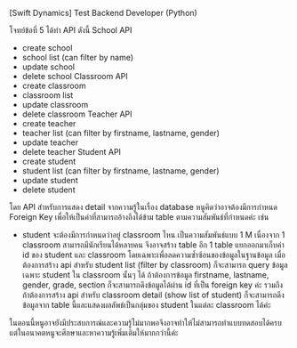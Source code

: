 [Swift Dynamics] Test Backend Developer (Python)

โจทย์ข้อที่ 5 ได้ทำ API ดังนี้
School API
- create school
- school list (can filter by name)
- update school
- delete school
Classroom API
- create classroom
- classroom list
- update classroom
- delete classroom
Teacher API
- create teacher
- teacher list (can filter by firstname, lastname, gender)
- update teacher
- delete teacher
Student API
- create student
- student list (can filter by firstname, lastname, gender)
- update student
- delete student

โดย API สำหรับการแสดง detail จากความรู้ในเรื่อง database หนูคิดว่าอาจต้องมีการกำหนด Foreign Key เพื่อให้เป็นค่าที่สามารถอ้างถึงได้ข้าม table ตามความสัมพันธ์ที่กำหนดค่ะ เช่น 
- student จะต้องมีการกำหนดว่าอยู่ classroom ไหน เป็นความสัมพันธ์แบบ 1 M เนื่องจาก 1 classroom สามารถมีนักเรียนได้หลายคน จึงอาจสร้าง table อีก 1 table แยกออกมาเก็บค่า id ของ student และ classroom โดยเฉพาะเพื่อลดความซ้ำซ้อนของข้อมูลในฐานข้อมูล เมื่อต้องการสร้าง api สำหรับ student list (filter by classroom) ก็จะสามารถ query ข้อมูลเฉพาะ student ใน classroom นั้นๆ ได้ ถ้าต้องการข้อมูล firstname, lastname, gender, grade, section ก็จะสามารถดึงข้อมูลได้ผ่าน id ที่เป็น foreign key ค่ะ รวมถึงถ้าต้องการสร้าง api สำหรับ classroom detail (show list of student) ก็จะสามารถดึงข้อมูลจาก table นี้และแสดงผลลัพธ์เป็นกลุ่มของ student ในแต่ละ classroom ได้ค่ะ
  
ในตอนนี้หนูอาจยังมีประสบการณ์และความรู้ไม่มากพอจึงอาจทำให้ไม่สามารถทำแบบทดสอบได้ครบ แต่ในอนาคตหนูจะศึกษาและหาความรู้เพิ่มเติมให้มากกว่านี้ค่ะ
